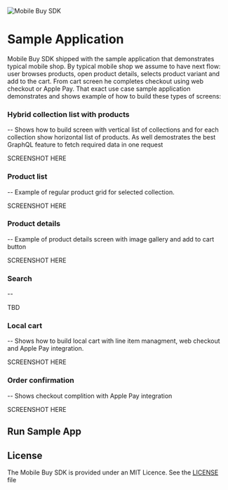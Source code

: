 ![Mobile Buy SDK](https://raw.github.com/Shopify/mobile-buy-sdk-ios/master/Assets/Mobile_Buy_SDK_Github_banner.png)

# Sample Application

Mobile Buy SDK shipped with the sample application that demonstrates typical mobile shop. By typical mobile shop we assume to have next flow: user browses products, open product details, selects product variant and add to the cart. From cart screen he completes checkout using web checkout or Apple Pay. That exact use case sample application demonstrates and shows example of how to build these types of screens:

### Hybrid collection list with products
--
Shows how to build screen with vertical list of collections and for each collection show horizontal list of products. As well demostrates the best GraphQL feature to fetch required data in one request

SCREENSHOT HERE

### Product list
--
Example of regular product grid for selected collection.

SCREENSHOT HERE

### Product details
--
Example of product details screen with image gallery and add to cart button

SCREENSHOT HERE

### Search
--

TBD

### Local cart
--
Shows how to build local cart with line item managment, web checkout and Apple Pay integration.

SCREENSHOT HERE

### Order confirmation
--
Shows checkout complition with Apple Pay integration

SCREENSHOT HERE


## Run Sample App 

## License

The Mobile Buy SDK is provided under an MIT Licence.  See the [LICENSE](LICENSE) file
